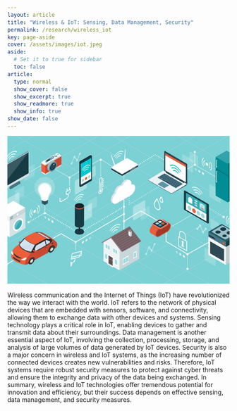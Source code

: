 ```yaml
---
layout: article
title: "Wireless & IoT: Sensing, Data Management, Security"
permalink: /research/wireless_iot
key: page-aside
cover: /assets/images/iot.jpeg
aside:
  # Set it to true for sidebar
  toc: false
article:
  type: normal
  show_cover: false
  show_excerpt: true
  show_readmore: true
  show_info: true
show_date: false
---
```


![/assets/images/iot.jpeg](/assets/images/iot.jpeg)


Wireless communication and the Internet of Things (IoT) have revolutionized the way we interact with the world. IoT refers to the network of physical devices that are embedded with sensors, software, and connectivity, allowing them to exchange data with other devices and systems. Sensing technology plays a critical role in IoT, enabling devices to gather and transmit data about their surroundings. Data management is another essential aspect of IoT, involving the collection, processing, storage, and analysis of large volumes of data generated by IoT devices. Security is also a major concern in wireless and IoT systems, as the increasing number of connected devices creates new vulnerabilities and risks. Therefore, IoT systems require robust security measures to protect against cyber threats and ensure the integrity and privacy of the data being exchanged. In summary, wireless and IoT technologies offer tremendous potential for innovation and efficiency, but their success depends on effective sensing, data management, and security measures.